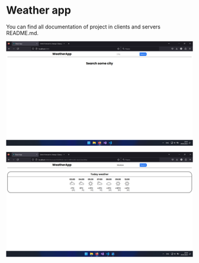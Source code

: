 # Weather app
You can find all documentation of project in clients and servers README.md.

![image of index page](screenshots/index_page_screenshot.png)

![image of weather forecast page](screenshots/weather_page_screenshot.png)